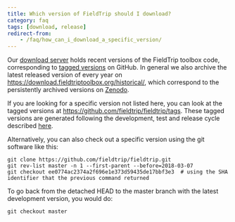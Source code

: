 ```yaml
---
title: Which version of FieldTrip should I download?
category: faq
tags: [download, release]
redirect-from:
    - /faq/how_can_i_download_a_specific_version/
---
```


Our [download server](https://download.fieldtriptoolbox.org/) holds recent versions of the FieldTrip toolbox code, corresponding to [tagged versions](https://github.com/fieldtrip/fieldtrip/tags) on GitHub. In general we also archive the latest released version of every year on <https://download.fieldtriptoolbox.org/historical/>, which correspond to the persistently archived versions on [Zenodo](https://zenodo.org/records/10495308). 

If you are looking for a specific version not listed here, you can look at the tagged versions at <https://github.com/fieldtrip/fieldtrip/tags>. These tagged versions are generated following the development, test and release cycle described [here](/development/releasing).

Alternatively, you can also check out a specific version using the git software like this:

    git clone https://github.com/fieldtrip/fieldtrip.git
    git rev-list master -n 1 --first-parent --before=2018-03-07
    git checkout ee0774ac2374a2f696e1e373d59435de17bbf3e3  # using the SHA identifier that the previous command returned

To go back from the detached HEAD to the master branch with the latest development version, you would do:

    git checkout master
